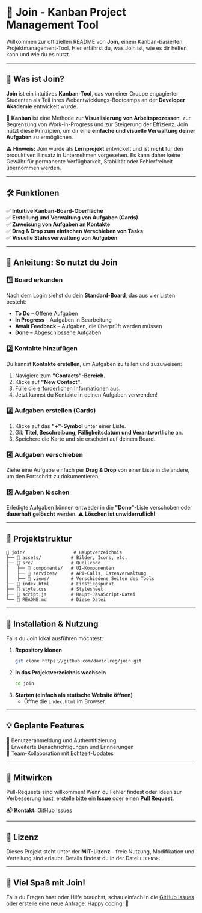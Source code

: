 # 📌 Join - Kanban Project Management Tool

Willkommen zur offiziellen README von **Join**, einem Kanban-basierten Projektmanagement-Tool. Hier erfährst du, was Join ist, wie es dir helfen kann und wie du es nutzt.

---

## 🚀 Was ist Join?

**Join** ist ein intuitives **Kanban-Tool**, das von einer Gruppe engagierter Studenten als Teil ihres Webentwicklungs-Bootcamps an der **Developer Akademie** entwickelt wurde.

🔹 **Kanban** ist eine Methode zur **Visualisierung von Arbeitsprozessen**, zur Begrenzung von Work-in-Progress und zur Steigerung der Effizienz. Join nutzt diese Prinzipien, um dir eine **einfache und visuelle Verwaltung deiner Aufgaben** zu ermöglichen.

⚠️ **Hinweis:** Join wurde als **Lernprojekt** entwickelt und ist **nicht** für den produktiven Einsatz in Unternehmen vorgesehen. Es kann daher keine Gewähr für permanente Verfügbarkeit, Stabilität oder Fehlerfreiheit übernommen werden.

---

## 🛠️ Funktionen

✅ **Intuitive Kanban-Board-Oberfläche**  
✅ **Erstellung und Verwaltung von Aufgaben (Cards)**  
✅ **Zuweisung von Aufgaben an Kontakte**  
✅ **Drag & Drop zum einfachen Verschieben von Tasks**  
✅ **Visuelle Statusverwaltung von Aufgaben**

---

## 📖 Anleitung: So nutzt du Join

### 1️⃣ Board erkunden

Nach dem Login siehst du dein **Standard-Board**, das aus vier Listen besteht:

- **To Do** – Offene Aufgaben
- **In Progress** – Aufgaben in Bearbeitung
- **Await Feedback** – Aufgaben, die überprüft werden müssen
- **Done** – Abgeschlossene Aufgaben

### 2️⃣ Kontakte hinzufügen

Du kannst **Kontakte erstellen**, um Aufgaben zu teilen und zuzuweisen:

1. Navigiere zum **"Contacts"-Bereich**.
2. Klicke auf **"New Contact"**.
3. Fülle die erforderlichen Informationen aus.
4. Jetzt kannst du Kontakte in deinen Aufgaben verwenden!

### 3️⃣ Aufgaben erstellen (Cards)

1. Klicke auf das **"+"-Symbol** unter einer Liste.
2. Gib **Titel, Beschreibung, Fälligkeitsdatum und Verantwortliche** an.
3. Speichere die Karte und sie erscheint auf deinem Board.

### 4️⃣ Aufgaben verschieben

Ziehe eine Aufgabe einfach per **Drag & Drop** von einer Liste in die andere, um den Fortschritt zu dokumentieren.

### 5️⃣ Aufgaben löschen

Erledigte Aufgaben können entweder in die **"Done"**-Liste verschoben oder **dauerhaft gelöscht** werden. ⚠️ **Löschen ist unwiderruflich!**

---

## 📂 Projektstruktur

    📁 join/                  # Hauptverzeichnis
    ├── 📁 assets/           # Bilder, Icons, etc.
    ├── 📁 src/              # Quellcode
    │   ├── 📁 components/   # UI-Komponenten
    │   ├── 📁 services/     # API-Calls, Datenverwaltung
    │   ├── 📁 views/        # Verschiedene Seiten des Tools
    ├── 📄 index.html        # Einstiegspunkt
    ├── 📄 style.css         # Stylesheet
    ├── 📄 script.js         # Haupt-JavaScript-Datei
    └── 📄 README.md         # Diese Datei

---

## 🔧 Installation & Nutzung

Falls du Join lokal ausführen möchtest:

1. **Repository klonen**
   ```sh
   git clone https://github.com/davidlreg/join.git
   ```
2. **In das Projektverzeichnis wechseln**
   ```sh
   cd join
   ```
3. **Starten (einfach als statische Website öffnen)**
   - Öffne die `index.html` im Browser.

---

## 💡 Geplante Features

📌 Benutzeranmeldung und Authentifizierung  
📌 Erweiterte Benachrichtigungen und Erinnerungen  
📌 Team-Kollaboration mit Echtzeit-Updates

---

## 🤝 Mitwirken

Pull-Requests sind willkommen! Wenn du Fehler findest oder Ideen zur Verbesserung hast, erstelle bitte ein **Issue** oder einen **Pull Request**.

📬 **Kontakt:** [GitHub Issues](https://github.com/davidlreg/join/issues)

---

## 📜 Lizenz

Dieses Projekt steht unter der **MIT-Lizenz** – freie Nutzung, Modifikation und Verteilung sind erlaubt. Details findest du in der Datei `LICENSE`.

---

## 🎉 Viel Spaß mit Join!

Falls du Fragen hast oder Hilfe brauchst, schau einfach in die [GitHub Issues](https://github.com/davidlreg/join/issues) oder erstelle eine neue Anfrage. Happy coding! 🚀
